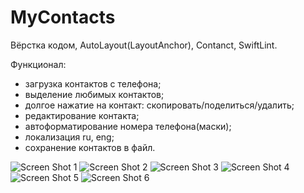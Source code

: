 # MyContacts

Вёрстка кодом, AutoLayout(LayoutAnchor), Contanct, SwiftLint.

Функционал:
- загрузка контактов с телефона;
- выделение любимых контактов;
- долгое нажатие на контакт: скопировать/поделиться/удалить;
- редактирование контакта;
- автоформатирование номера телефона(маски);
- локализация ru, eng;
- сохранение контактов в файл.

![Screen Shot 1](https://user-images.githubusercontent.com/103942973/218028919-d27f946f-6c3c-48de-9fef-e565e02e2546.png)
![Screen Shot 2](https://user-images.githubusercontent.com/103942973/218028926-aee13fde-430e-4ca0-8715-62f19b6fe911.png)
![Screen Shot 3](https://user-images.githubusercontent.com/103942973/218028929-f12b8bcc-1b5f-4944-a057-e8b19fc52843.png)
![Screen Shot 4](https://user-images.githubusercontent.com/103942973/218028934-55be6b71-052a-4108-ba1b-9c470894613e.png)
![Screen Shot 5](https://user-images.githubusercontent.com/103942973/218028936-878e3d5d-cf5c-45f3-872e-3835a3916d4d.png)
![Screen Shot 6](https://user-images.githubusercontent.com/103942973/218030864-ffe86f2c-b99f-4d7e-9f68-27fd402999f4.png)
